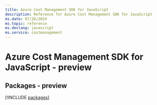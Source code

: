 ```yaml
---
title: Azure Cost Management SDK for JavaScript
description: Reference for Azure Cost Management SDK for JavaScript
ms.date: 07/26/2024
ms.topic: reference
ms.devlang: javascript
ms.service: costmanagement
---
```

# Azure Cost Management SDK for JavaScript - preview
## Packages - preview
[!INCLUDE [packages](cost-management-index.md)]